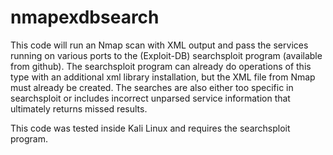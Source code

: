 # nmapexdbsearch

This code will run an Nmap scan with XML output and pass the services running on various ports to the (Exploit-DB) searchsploit program (available from github). The searchsploit program can already do operations of this type with an additional xml library installation, but the XML file from Nmap must already be created. The searches are also either too specific in searchsploit or includes incorrect unparsed service information that ultimately returns missed results.

This code was tested inside Kali Linux and requires the searchsploit program.
